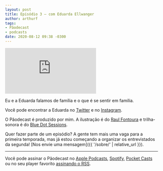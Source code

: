 ```yaml
---
layout: post
title: Episódio 3 — com Eduarda Ellwanger
author: arthurf
tags:
- Pãodecast
- podcasts
date: 2020-08-12 09:38 -0300
---
```

<iframe class="full-width" src="https://anchor.fm/paomortadela/embed/episodes/Eduarda-Ellwanger-ehve7p" frameborder="0" scrolling="no"></iframe>

Eu e a Eduarda falamos de família e o que é se sentir em família.

Você pode encontrar a Eduarda no [Twitter](https://twitter.com/eduardaellwangr) e no [Instagram](https://www.instagram.com/eduardaellwanger).

O Pãodecast é produzido por mim. A ilustração é do [Raul Fontoura](https://raulranma.itch.io) e trilha-sonora é do [Blue Dot Sessions](https://sessions.blue).

Quer fazer parte de um episódio? A gente tem mais uma vaga para a primeira temporada, mas já estou começando a organizar os entrevistados da segunda! [Nos envie uma mensagem]({{ '/sobre/' | relative_url }}).

***

Você pode assinar o Pãodecast no [Apple Podcasts](https://podcasts.apple.com/br/podcast/pãodecast/id1523387758), [Spotify](https://open.spotify.com/show/38eCpZJlehVJWsLwp4fyOu), [Pocket Casts](https://pca.st/133zyhgf) ou no seu player favorito [assinando o RSS](https://anchor.fm/s/2acb8e44/podcast/rss).
